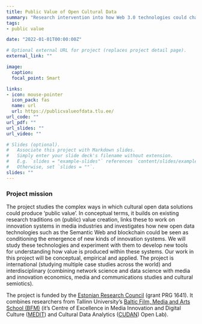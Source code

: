 ```yaml
---
title: Public Value of Open Cultural Data 
summary: "Research intervention into how Web 3.0 technologies could change how value is created and perceived in media and cultural industries"
tags:
- public value

date: "2022-01-01T00:00:00Z"

# Optional external URL for project (replaces project detail page).
external_link: ""

image:
  caption:
  focal_point: Smart

links:
- icon: mouse-pointer
  icon_pack: fas
  name: url
  url: https://publicvalueofdata.tlu.ee/
url_code: ""
url_pdf: ""
url_slides: ""
url_video: ""

# Slides (optional).
#   Associate this project with Markdown slides.
#   Simply enter your slide deck's filename without extension.
#   E.g. `slides = "example-slides"` references `content/slides/example-slides.md`.
#   Otherwise, set `slides = ""`.
slides: ""
---
```

### Project mission

The project studies the complex ways in which cultural open data solutions could produce ‘public value’. In conceptual terms, it builds on existing research traditions on (public) value creation, links these to work on innovation systems in media industries and investigates how new open data technologies such as the Semantic Web and blockchain could be seen as conditioning the emergence of new kinds of innovation systems. We will study these technologies and experiment with them to develop new tools for understanding how value is produced within these systems. Our work in this project will be conceptual, empirical and applied. The project is international (studying multiple case studies across the world) and interdisciplinary (combining network science and data science with media and innovation economics, media and communications studies and cultural semiotics).

The project is funded by the <a href="https://www.etag.ee/en/" target="_blank">Estonian Research Council</a> (grant PRG 1641). It combines researchers from Tallinn University’s <a href="https://www.tlu.ee/en/bfm" target="_blank">Baltic Film, Media and Arts School (BFM)</a> (it’s Centre of Excellence in Media Innovation and Digital Culture (<a href="http://medit.tlu.ee/" target="_blank">MEDIT</a>) and Cultural Data Analytics (<a href="https://cudan.tlu.ee/" target="_blank">CUDAN</a>) Open Lab).